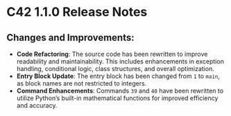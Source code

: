 # C42 1.1.0 Release Notes  

## Changes and Improvements:  
- **Code Refactoring**: The source code has been rewritten to improve readability and maintainability. This includes enhancements in exception handling, conditional logic, class structures, and overall optimization.  
- **Entry Block Update**: The entry block has been changed from `1` to `main`, as block names are not restricted to integers.  
- **Command Enhancements**: Commands `39` and `40` have been rewritten to utilize Python’s built-in mathematical functions for improved efficiency and accuracy.
